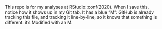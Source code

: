 
This repo is for my analyses at RStudio::conf(2020).
When I save this, notice how it shows up in my Git tab.
It has a blue “M”: GitHub is already tracking this file, and tracking it line-by-line, so it knows that something is different: it’s Modified with an M.

